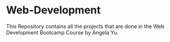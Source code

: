 # Web-Development

This Repository contains all the projects that are done in the Web Development Bootcamp Course by Angela Yu. 
